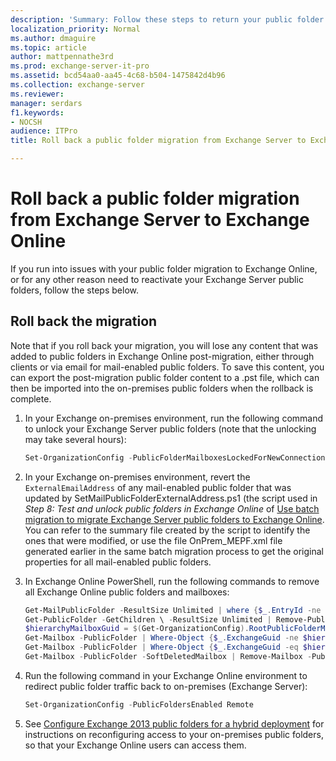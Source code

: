 ```yaml
---
description: 'Summary: Follow these steps to return your public folder infrastructure to its pre-migration state in your Exchange Server on-premises organization.'
localization_priority: Normal
ms.author: dmaguire
ms.topic: article
author: mattpennathe3rd
ms.prod: exchange-server-it-pro
ms.assetid: bcd54aa0-aa45-4c68-b504-1475842d4b96
ms.collection: exchange-server
ms.reviewer: 
manager: serdars
f1.keywords:
- NOCSH
audience: ITPro
title: Roll back a public folder migration from Exchange Server to Exchange Online

---
```


# Roll back a public folder migration from Exchange Server to Exchange Online

If you run into issues with your public folder migration to Exchange Online, or for any other reason need to reactivate your Exchange Server public folders, follow the steps below.

## Roll back the migration

Note that if you roll back your migration, you will lose any content that was added to public folders in Exchange Online post-migration, either through clients or via email for mail-enabled public folders. To save this content, you can export the post-migration public folder content to a .pst file, which can then be imported into the on-premises public folders when the rollback is complete.

1. In your Exchange on-premises environment, run the following command to unlock your Exchange Server public folders (note that the unlocking may take several hours):

   ```PowerShell
   Set-OrganizationConfig -PublicFolderMailboxesLockedForNewConnections:$false -PublicFolderMailboxesMigrationComplete:$false -PublicFoldersEnabled Local
   ```

2. In your Exchange on-premises environment, revert the `ExternalEmailAddress` of any mail-enabled public folder that was updated by SetMailPublicFolderExternalAddress.ps1 (the script used in *Step 8: Test and unlock public folders in Exchange Online* of [Use batch migration to migrate Exchange Server public folders to Exchange Online](migrate-to-exchange-online.md). You can refer to the summary file created by the script to identify the ones that were modified, or use the file OnPrem_MEPF.xml file generated earlier in the same batch migration process to get the original properties for all mail-enabled public folders.

3. In Exchange Online PowerShell, run the following commands to remove all Exchange Online public folders and mailboxes:

   ```PowerShell
   Get-MailPublicFolder -ResultSize Unlimited | where {$_.EntryId -ne $null}| Disable-MailPublicFolder -Confirm:$false
   Get-PublicFolder -GetChildren \ -ResultSize Unlimited | Remove-PublicFolder -Recurse -Confirm:$false
   $hierarchyMailboxGuid = $(Get-OrganizationConfig).RootPublicFolderMailbox.HierarchyMailboxGuid
   Get-Mailbox -PublicFolder | Where-Object {$_.ExchangeGuid -ne $hierarchyMailboxGuid} | Remove-Mailbox -PublicFolder -Confirm:$false -Force
   Get-Mailbox -PublicFolder | Where-Object {$_.ExchangeGuid -eq $hierarchyMailboxGuid} | Remove-Mailbox -PublicFolder -Confirm:$false -Force
   Get-Mailbox -PublicFolder -SoftDeletedMailbox | Remove-Mailbox -PublicFolder -PermanentlyDelete:$true
   ```

4. Run the following command in your Exchange Online environment to redirect public folder traffic back to on-premises (Exchange Server):

   ```PowerShell
   Set-OrganizationConfig -PublicFoldersEnabled Remote
   ```

5. See [Configure Exchange 2013 public folders for a hybrid deployment](https://docs.microsoft.com/exchange/collaboration-exo/public-folders/set-up-modern-hybrid-public-folders) for instructions on reconfiguring access to your on-premises public folders, so that your Exchange Online users can access them.
